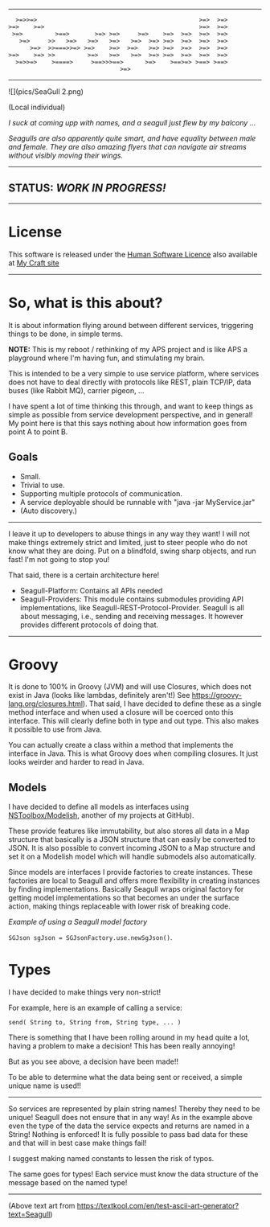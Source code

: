 
----
      >=>>=>                                             >=>  >=> 
    >=>    >=>                                           >=>  >=> 
     >=>         >==>       >=> >=>     >=>    >=>  >=>  >=>  >=> 
       >=>     >>   >=>   >=>   >=>   >=>  >=> >=>  >=>  >=>  >=> 
          >=>  >>===>>=> >=>    >=>  >=>   >=> >=>  >=>  >=>  >=>
    >=>    >=> >>         >=>   >=>   >=>  >=> >=>  >=>  >=>  >=> 
      >=>>=>    >====>     >==>>>==>      >=>    >==>=> >==> >==> 
                                   >=>                
----

![](pics/SeaGull 2.png)

(Local individual)

_I suck at coming upp with names, and a seagull just flew by my balcony ..._

_Seagulls are also apparently quite smart, and have equality between male and female. They are also amazing flyers that can navigate air streams without visibly moving their wings._

----

## STATUS: _WORK IN PROGRESS!_ 

----
# License

This software is released under the [Human Software Licence](https://github.com/tombensve/HSL) also available at 
[My Craft site](https://tombensvebloggish.craft.me/hsl)


-----

# So, what is this about?

It is about information flying around between different services, triggering things to be done, in simple terms.

**NOTE:** This is my reboot / rethinking of my APS project and is like APS a playground where I'm having fun, and stimulating my brain.

This is intended to be a very simple to use service platform, where services does not have to deal directly with protocols like REST, plain TCP/IP, data buses (like Rabbit MQ), carrier pigeon, ... 

I have spent a lot of time thinking this through, and want to keep things as simple as possible from service development perspective, and in general! My point here is that this says nothing about how information goes from point A to point B. 


## Goals

- Small.
- Trivial to use.
- Supporting multiple protocols of communication.
- A service deployable should be runnable with "java -jar MyService.jar"
- (Auto discovery.)

----

I leave it up to developers to abuse things in any way they want! I will not make things extremely strict and limited, just to steer people who do not know what they are doing. Put on a blindfold, swing sharp objects, and run fast! I'm not going to stop you!

That said, there is a certain architecture here! 

- Seagull-Platform: Contains all APIs needed 
- Seagull-Providers: This module contains submodules providing API implementations, like 
  Seagull-REST-Protocol-Provider. Seagull is all about messaging, i.e., sending and receiving messages. It however provides different protocols of doing that. 

----

# Groovy

It is done to 100% in Groovy (JVM) and will use Closures, which does not exist in Java (looks like lambdas, definitely aren't!) See <https://groovy-lang.org/closures.html>). That said, I have decided to define these as a single method interface and when used a closure will be coerced onto this interface. This will clearly define both in type and out type. This also makes it possible to use from Java.

You can actually create a class within a method that implements the interface in Java. This is what Groovy does when compiling closures. It just looks weirder and harder to read in Java.

## Models

I have decided to define all models as interfaces using [NSToolbox/Modelish](https://github.com/tombensve/NS-Toolbox/tree/main/Modelish), another of my projects at GitHub).

These provide features like immutability, but also stores all data in a Map structure that basically is a JSON structure that can easily be converted to JSON. It is also possible to convert incoming JSON to a Map structure and set it on a Modelish model which will handle submodels also automatically. 

Since models are interfaces I provide factories to create instances. These factories are local to Seagull and offers more flexibility in creating instances by finding implementations. Basically Seagull wraps original factory for getting model implementations so that becomes an under the surface action, making things replaceable with lower risk of breaking code.

_Example of using a Seagull model factory_

`SGJson sgJson = SGJsonFactory.use.newSgJson()`.

# Types

I have decided to make things very non-strict! 

For example, here is an example of calling a service:

    send( String to, String from, String type, ... ) 

There is something that I have been rolling around in my head quite a lot, having a problem
to make a decision! This has been really annoying!

But  as you see above, a decision have been made!! 

To be able to determine what the data being sent or received, a simple unique name
is used!!



-------

So services are represented by plain string names! Thereby they need to be unique! Seagull does not ensure that in any way! As in the example above even the type of the data the service expects and returns are named in a String! Nothing is enforced! It is fully possible to pass bad data for these and that will in best case make things fail! 

I suggest making named constants to lessen the risk of typos.

The same goes for types! Each service must know the data structure of the message based on the named type!

----



(Above text art from <https://textkool.com/en/test-ascii-art-generator?text=Seagull>)

